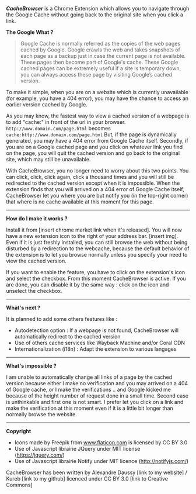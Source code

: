 _**CacheBrowser**_ is a Chrome Extension which allows you to navigate through the Google Cache without going back to the original site when you click a link.

**The Google What ?**
> Google Cache is normally referred as the copies of the web pages cached by Google. Google crawls the web and takes snapshots of each page as a backup just in case the current page is not available. These pages then become part of Google's cache. These Google cached pages can be extremely useful if a site is temporary down, you can always access these page by visiting Google’s cached version.

To make it simple, when you are on a website which is currently unavailable (for example, you have a 404 error), you may have the chance to access an earlier version cached by Google.

As you may know, the fastest way to view a cached version of a webpage is to add "cache:" in front of the url in your browser. `http://www.domain.com/page.html` becomes `cache:http://www.domain.com/page.html`
But, if the page is dynamically generated, you may have a 404 error from Google Cache itself.
Secondly, if you are on a Google cached page and you click on whatever link you find on the page, you will quit the cached version and go back to the original site, which may still be unavailable.

With CacheBrowser, you no longer need to worry about this two points. You can click, click, click again, click a thousand times and you will still be redirected to the cached version except when it is impossible. When the extension finds that you will arrived on a 404 error of Google Cache itself, CacheBrowser let you where you are but notify you (in the top-right corner) that where is no cache available at this moment for this page.


***

**How do I make it works ?**

Install it from [insert chrome market link when it's released]. You will now have a new extension icon to the right of your address bar. [insert img]. Even if it is just freshly installed, you can still browse the web without being disturbed by a redirection to the webcache, because the default behavior of the extension is to let you browse normally unless you specify your need to view the cached version.

If you want to enable the feature, you have to click on the extension's icon and select the checkbox. From this moment CacheBrowser is active. If you are done, you can disable it by the same way : click on the icon and unselect the checkbox.

***

**What's next ?**

It is planned to add some others features like : 
* Autodetection option : If a webpage is not found, CacheBrowser will automatically redirect to the cached version
* Use of others cache services like Wayback Machine and/or Coral CDN
* Internationalization (i18n) :   Adapt the extension to various langages

*** 

**What's impossible ?**

I am unable to automatically change all links of a page by the cached version because either I make no verification and you may arrived on a 404 of Google cache, or I make the verifications .. and Google kicked me because of the height number of request done in a small time. Second case is unthinkable and first one is not smart. I prefer let you click on a link and make the verification at this moment even if it is a little bit longer than normally browse the website.

***

**Copyright**

* Icons made by Freepik from www.flaticon.com is licensed by CC BY 3.0
* Use of Javascript librairie JQuery under MIT license (https://jquery.com/)
* Use of Javascript librairie Notify under MIT licence (http://notifyjs.com/)

CacheBrowser has been written by Alexandre Daussy [link to my website] / Kureb [link to my github] licenced under CC BY 3.0 [link to Creative Commons]
